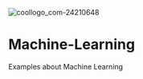 ![coollogo_com-24210648](https://user-images.githubusercontent.com/62196662/85879640-4f38e300-b7a0-11ea-85dc-8125b8d77069.png)

# Machine-Learning
Examples about Machine Learning
